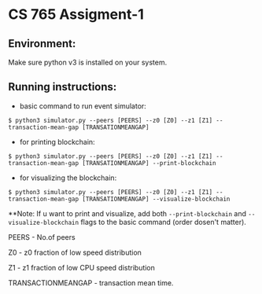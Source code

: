 # CS 765 Assigment-1

## **Environment:**
Make sure python v3 is installed on your system.

## **Running instructions:**
- basic command to run event simulator:

`$ python3 simulator.py --peers [PEERS] --z0 [Z0] --z1 [Z1] --transaction-mean-gap [TRANSATIONMEANGAP]`

- for printing blockchain:

`$ python3 simulator.py --peers [PEERS] --z0 [Z0] --z1 [Z1] --transaction-mean-gap [TRANSATIONMEANGAP] --print-blockchain`

- for visualizing the blockchain:

`$ python3 simulator.py --peers [PEERS] --z0 [Z0] --z1 [Z1] --transaction-mean-gap [TRANSATIONMEANGAP] --visualize-blockchain` 

**Note: If u want to print and visualize, add both `--print-blockchain` and `--visualize-blockchain` flags to the basic command (order dosen't matter).

PEERS - No.of peers

Z0 - z0 fraction of low speed distribution

Z1 - z1 fraction of low CPU speed distribution

TRANSACTIONMEANGAP - transaction mean time.


